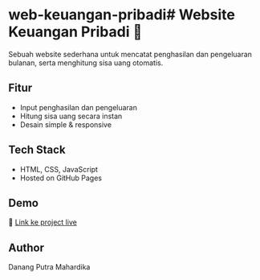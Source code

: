# web-keuangan-pribadi# Website Keuangan Pribadi 💸

Sebuah website sederhana untuk mencatat penghasilan dan pengeluaran bulanan, serta menghitung sisa uang otomatis.

## Fitur
- Input penghasilan dan pengeluaran
- Hitung sisa uang secara instan
- Desain simple & responsive

## Tech Stack
- HTML, CSS, JavaScript
- Hosted on GitHub Pages

## Demo
🔗 [Link ke project live](https://namakamu.github.io/web-keuangan-pribadi)

## Author
Danang Putra Mahardika
